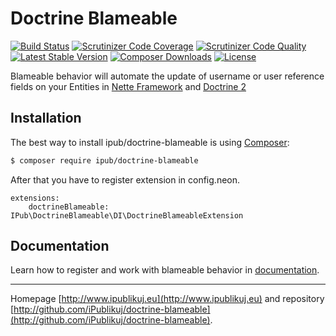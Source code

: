 # Doctrine Blameable

[![Build Status](https://img.shields.io/travis/iPublikuj/doctrine-blameable.svg?style=flat-square)](https://travis-ci.org/iPublikuj/doctrine-blameable)
[![Scrutinizer Code Coverage](https://img.shields.io/scrutinizer/coverage/g/iPublikuj/doctrine-blameable.svg?style=flat-square)](https://scrutinizer-ci.com/g/iPublikuj/doctrine-blameable/?branch=master)
[![Scrutinizer Code Quality](https://img.shields.io/scrutinizer/g/iPublikuj/doctrine-blameable.svg?style=flat-square)](https://scrutinizer-ci.com/g/iPublikuj/doctrine-blameable/?branch=master)
[![Latest Stable Version](https://img.shields.io/packagist/v/ipub/doctrine-blameable.svg?style=flat-square)](https://packagist.org/packages/ipub/doctrine-blameable)
[![Composer Downloads](https://img.shields.io/packagist/dt/ipub/doctrine-blameable.svg?style=flat-square)](https://packagist.org/packages/ipub/doctrine-blameable)
[![License](https://img.shields.io/packagist/l/ipub/doctrine-blameable.svg?style=flat-square)](https://packagist.org/packages/ipub/doctrine-blameable)

Blameable behavior will automate the update of username or user reference fields on your Entities in [Nette Framework](http://nette.org/) and [Doctrine 2](http://www.doctrine-project.org/)

## Installation

The best way to install ipub/doctrine-blameable is using [Composer](http://getcomposer.org/):

```sh
$ composer require ipub/doctrine-blameable
```

After that you have to register extension in config.neon.

```neon
extensions:
	doctrineBlameable: IPub\DoctrineBlameable\DI\DoctrineBlameableExtension
```

## Documentation

Learn how to register and work with blameable behavior in [documentation](https://github.com/iPublikuj/doctrine-blameable/blob/master/docs/en/index.md).

***
Homepage [http://www.ipublikuj.eu](http://www.ipublikuj.eu) and repository [http://github.com/iPublikuj/doctrine-blameable](http://github.com/iPublikuj/doctrine-blameable).

